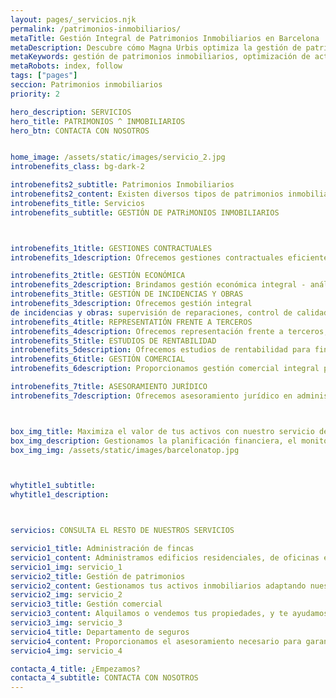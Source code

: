 ```yaml
---
layout: pages/_servicios.njk
permalink: /patrimonios-inmobiliarios/
metaTitle: Gestión Integral de Patrimonios Inmobiliarios en Barcelona | Magna Urbis
metaDescription: Descubre cómo Magna Urbis optimiza la gestión de patrimonios inmobiliarios en Barcelona, ofreciendo soluciones personalizadas para maximizar la rentabilidad de tus activos.
metaKeywords: gestión de patrimonios inmobiliarios, optimización de activos, Barcelona, Magna Urbis, rentabilidad inmobiliaria
metaRobots: index, follow
tags: ["pages"]
seccion: Patrimonios inmobiliarios
priority: 2

hero_description: SERVICIOS
hero_title: PATRIMONIOS ^ INMOBILIARIOS
hero_btn: CONTACTA CON NOSOTROS


home_image: /assets/static/images/servicio_2.jpg
introbenefits_class: bg-dark-2

introbenefits2_subtitle: Patrimonios Inmobiliarios
introbenefits2_content: Existen diversos tipos de patrimonios inmobiliarios, que van desde el propietario que alquila un solo inmueble hasta individuos o grupos con una cartera amplia y variada de activos inmobiliarios. 
introbenefits_title: Servicios
introbenefits_subtitle: GESTIÓN DE PATRiMONIOS INMOBILIARIOS



introbenefits_1title: GESTIONES CONTRACTUALES
introbenefits_1description: Ofrecemos gestiones contractuales eficientes- redacción, revisión y seguimiento de contratos para garantizar acuerdos claros, seguros y en cumplimiento legal.

introbenefits_2title: GESTIÓN ECONÓMICA
introbenefits_2description: Brindamos gestión económica integral - análisis financiero, elaboración de presupuestos y optimización de recursos para mejorar la rentabilidad de tu negocio.
introbenefits_3title: GESTIÓN DE INCIDENCIAS Y OBRAS
introbenefits_3description: Ofrecemos gestión integral 
de incidencias y obras: supervisión de reparaciones, control de calidad y coordinación de proyectos para asegurar resultados óptimos.
introbenefits_4title: REPRESENTATIÓN FRENTE A TERCEROS
introbenefits_4description: Ofrecemos representación frente a terceros, gestionando negociaciones y relaciones con clientes, proveedores y entidades para proteger tus intereses y derechos.
introbenefits_5title: ESTUDIOS DE RENTABILIDAD
introbenefits_5description: Ofrecemos estudios de rentabilidad para fincas, analizando ingresos, gastos y potencial de inversión. Optimiza la gestión de tus propiedades con datos claros.
introbenefits_6title: GESTIÓN COMERCIAL
introbenefits_6description: Proporcionamos gestión comercial integral para fincas, optimizando alquileres y ventas. Aumenta la ocupación y maximiza tus ingresos con estrategias efectivas.

introbenefits_7title: ASESORAMIENTO JURÍDICO
introbenefits_7description: Ofrecemos asesoramiento jurídico en administración de fincas, garantizando el cumplimiento legal, resolución de conflictos y protección de tus derechos e intereses.



box_img_title: Maximiza el valor de tus activos con nuestro servicio de gestión de patrimonio.
box_img_description: Gestionamos la planificación financiera, el monitoreo del mercado y la administración de inversiones, asegurando que cada decisión genere rentabilidad.
box_img_img: /assets/static/images/barcelonatop.jpg



whytitle1_subtitle:
whytitle1_description:



servicios: CONSULTA EL RESTO DE NUESTROS SERVICIOS

servicio1_title: Administración de fincas
servicio1_content: Administramos edificios residenciales, de oficinas e industriales en Barcelona.
servicio1_img: servicio_1
servicio2_title: Gestión de patrimonios
servicio2_content: Gestionamos tus activos inmobiliarios adaptando nuestros servicios a tus necesidades.
servicio2_img: servicio_2
servicio3_title: Gestión comercial
servicio3_content: Alquilamos o vendemos tus propiedades, y te ayudamos a encontrar las que mejor se ajusten a tu perfil patrimonial.
servicio3_img: servicio_3
servicio4_title: Departamento de seguros
servicio4_content: Proporcionamos el asesoramiento necesario para garantizar la excelencia en el servicio.
servicio4_img: servicio_4

contacta_4_title: ¿Empezamos?
contacta_4_subtitle: CONTACTA CON NOSOTROS
---
```

